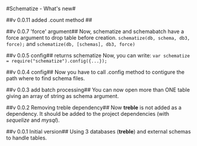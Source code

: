 #Schematize - What's new#

##v 0.0.11 added .count method ##

##v 0.0.7 'force' argument##
Now, schematize and schemabatch have a force argument to drop table before creation.  ```schematize(db, schema, db3, force);``` and ```schematize(db, [schemas], db3, force)```

##v 0.0.5 config## returns schematize
Now, you can write: ```var schematize = require("schematize").config({...});```

##v 0.0.4 config##
Now you have to call .config method to contigure the path where to find schema files.

##v 0.0.3 add batch processing##
You can now open more than ONE table giving an array of string as schema argument.

##v 0.0.2 Removing treble dependency##
Now **treble** is not added as a dependency. It should be added to the project dependencies (with _sequelize_ and _mysql_).

##v 0.0.1 Initial version##
Using 3 databases (**treble**) and external schemas to handle tables.
